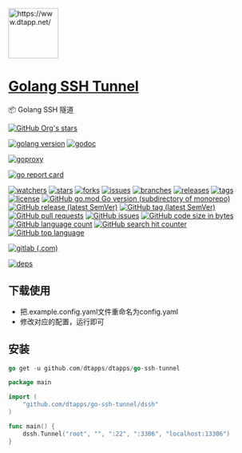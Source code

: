 <img width="100" src="https://www.dtapp.net/assets/img/logo.png" alt="https://www.dtapp.net/"/>

<h1><a href="https://www.dtapp.net/">Golang SSH Tunnel</a></h1>

📦 Golang SSH 隧道

[comment]: <> (dtapps)
[![GitHub Org's stars](https://img.shields.io/github/stars/dtapps)](https://github.com/dtapps)

[comment]: <> (go)
[![golang version](https://img.shields.io/badge/golang-%3E%3D1.6-8892BF.svg)](https://pkg.go.dev/github.com/dtapps/go-ssh-tunnel)
[![godoc](https://pkg.go.dev/badge/github.com/dtapps/go-ssh-tunnel?status.svg)](https://pkg.go.dev/github.com/dtapps/go-ssh-tunnel)

[comment]: <> (goproxy.cn)
[![goproxy](https://goproxy.cn/stats/github.com/dtapps/go-ssh-tunnel/badges/download-count.svg)](https://goproxy.cn/stats/github.com/dtapps/go-ssh-tunnel)

[comment]: <> (goreportcard.com)
[![go report card](https://goreportcard.com/badge/github.com/dtapps/go-ssh-tunnel)](https://goreportcard.com/report/github.com/dtapps/go-ssh-tunnel)

[comment]: <> (github.com)
[![watchers](https://badgen.net/github/watchers/dtapps/go-ssh-tunnel)](https://github.com/dtapps/go-ssh-tunnel/watchers)
[![stars](https://badgen.net/github/stars/dtapps/go-ssh-tunnel)](https://github.com/dtapps/go-ssh-tunnel/stargazers)
[![forks](https://badgen.net/github/forks/dtapps/go-ssh-tunnel)](https://github.com/dtapps/go-ssh-tunnel/network/members)
[![issues](https://badgen.net/github/issues/dtapps/go-ssh-tunnel)](https://github.com/dtapps/go-ssh-tunnel/issues)
[![branches](https://badgen.net/github/branches/dtapps/go-ssh-tunnel)](https://github.com/dtapps/go-ssh-tunnel/branches)
[![releases](https://badgen.net/github/releases/dtapps/go-ssh-tunnel)](https://github.com/dtapps/go-ssh-tunnel/releases)
[![tags](https://badgen.net/github/tags/dtapps/go-ssh-tunnel)](https://github.com/dtapps/go-ssh-tunnel/tags)
[![license](https://badgen.net/github/license/dtapps/go-ssh-tunnel)](https://github.com/dtapps/go-ssh-tunnel/blob/master/LICENSE)
[![GitHub go.mod Go version (subdirectory of monorepo)](https://img.shields.io/github/go-mod/go-version/dtapps/go-ssh-tunnel)](https://github.com/dtapps/go-ssh-tunnel)
[![GitHub release (latest SemVer)](https://img.shields.io/github/v/release/dtapps/go-ssh-tunnel)](https://github.com/dtapps/go-ssh-tunnel/releases)
[![GitHub tag (latest SemVer)](https://img.shields.io/github/v/tag/dtapps/go-ssh-tunnel)](https://github.com/dtapps/go-ssh-tunnel/tags)
[![GitHub pull requests](https://img.shields.io/github/issues-pr/dtapps/go-ssh-tunnel)](https://github.com/dtapps/go-ssh-tunnel/pulls)
[![GitHub issues](https://img.shields.io/github/issues/dtapps/go-ssh-tunnel)](https://github.com/dtapps/go-ssh-tunnel/issues)
[![GitHub code size in bytes](https://img.shields.io/github/languages/code-size/dtapps/go-ssh-tunnel)](https://github.com/dtapps/go-ssh-tunnel)
[![GitHub language count](https://img.shields.io/github/languages/count/dtapps/go-ssh-tunnel)](https://github.com/dtapps/go-ssh-tunnel)
[![GitHub search hit counter](https://img.shields.io/github/search/dtapps/go-ssh-tunnel/go)](https://github.com/dtapps/go-ssh-tunnel)
[![GitHub top language](https://img.shields.io/github/languages/top/dtapps/go-ssh-tunnel)](https://github.com/dtapps/go-ssh-tunnel)

[comment]: <> (gitlab.com)
[![gitlab (.com)](https://gitlab.com/dtapps/go-ssh-tunnel/badges/master/pipeline.svg)](https://gitlab.com/dtapps/go-ssh-tunnel)

[comment]: <> (deps.dev)
[![deps](https://img.shields.io/badge/deps-go-red.svg)](https://deps.dev/go/github.com%2Fdtapps%2Fgo-ssh-tunnel)

## 下载使用

- 把.example.config.yaml文件重命名为config.yaml
- 修改对应的配置，运行即可

## 安装

```go
go get -u github.com/dtapps/dtapps/go-ssh-tunnel
```

```go
package main

import (
	"github.com/dtapps/go-ssh-tunnel/dssh"
)

func main() {
	dssh.Tunnel("root", "", ":22", ":3306", "localhost:13306")
}
```